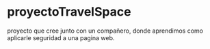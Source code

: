 # proyectoTravelSpace
proyecto que cree junto con un compañero, donde  aprendimos como aplicarle seguridad a una pagina web.
